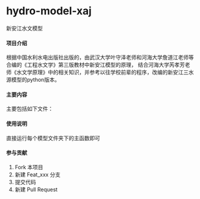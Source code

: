 # hydro-model-xaj
新安江水文模型

#### 项目介绍
根据中国水利水电出版社出版的，由武汉大学叶守泽老师和河海大学詹道江老师等合编的《工程水文学》第三版教材中新安江模型的原理，
结合河海大学芮孝芳老师《水文学原理》中的相关知识，并参考以往学校前辈的程序，改编的新安江三水源模型的python版本。

#### 主要内容
主要包括如下文件：

#### 使用说明

直接运行每个模型文件夹下的主函数即可

#### 参与贡献

1. Fork 本项目
2. 新建 Feat_xxx 分支
3. 提交代码
4. 新建 Pull Request